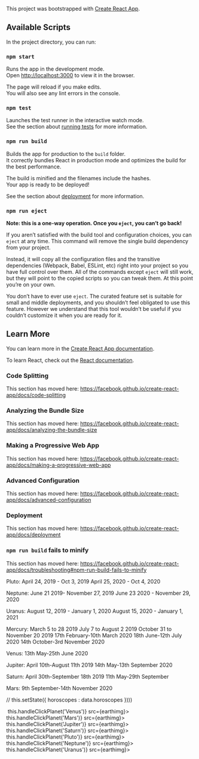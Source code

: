 This project was bootstrapped with [Create React App](https://github.com/facebook/create-react-app).

## Available Scripts

In the project directory, you can run:

### `npm start`

Runs the app in the development mode.<br>
Open [http://localhost:3000](http://localhost:3000) to view it in the browser.

The page will reload if you make edits.<br>
You will also see any lint errors in the console.

### `npm test`

Launches the test runner in the interactive watch mode.<br>
See the section about [running tests](https://facebook.github.io/create-react-app/docs/running-tests) for more information.

### `npm run build`

Builds the app for production to the `build` folder.<br>
It correctly bundles React in production mode and optimizes the build for the best performance.

The build is minified and the filenames include the hashes.<br>
Your app is ready to be deployed!

See the section about [deployment](https://facebook.github.io/create-react-app/docs/deployment) for more information.

### `npm run eject`

**Note: this is a one-way operation. Once you `eject`, you can’t go back!**

If you aren’t satisfied with the build tool and configuration choices, you can `eject` at any time. This command will remove the single build dependency from your project.

Instead, it will copy all the configuration files and the transitive dependencies (Webpack, Babel, ESLint, etc) right into your project so you have full control over them. All of the commands except `eject` will still work, but they will point to the copied scripts so you can tweak them. At this point you’re on your own.

You don’t have to ever use `eject`. The curated feature set is suitable for small and middle deployments, and you shouldn’t feel obligated to use this feature. However we understand that this tool wouldn’t be useful if you couldn’t customize it when you are ready for it.

## Learn More

You can learn more in the [Create React App documentation](https://facebook.github.io/create-react-app/docs/getting-started).

To learn React, check out the [React documentation](https://reactjs.org/).

### Code Splitting

This section has moved here: https://facebook.github.io/create-react-app/docs/code-splitting

### Analyzing the Bundle Size

This section has moved here: https://facebook.github.io/create-react-app/docs/analyzing-the-bundle-size

### Making a Progressive Web App

This section has moved here: https://facebook.github.io/create-react-app/docs/making-a-progressive-web-app

### Advanced Configuration

This section has moved here: https://facebook.github.io/create-react-app/docs/advanced-configuration

### Deployment

This section has moved here: https://facebook.github.io/create-react-app/docs/deployment

### `npm run build` fails to minify

This section has moved here: https://facebook.github.io/create-react-app/docs/troubleshooting#npm-run-build-fails-to-minify

Pluto: April 24, 2019 - Oct 3, 2019
      April 25, 2020 - Oct 4, 2020

Neptune: June 21 2019- November 27, 2019
        June 23 2020 - November 29, 2020

Uranus:
        August 12, 2019 - January 1, 2020
        August 15, 2020 - January 1, 2021

Mercury: March 5 to 28 2019
    July 7 to August 2 2019
    October 31 to November 20 2019
    17th February-10th March 2020
    18th June-12th July 2020
    14th October-3rd November 2020

Venus: 13th May-25th June 2020

Jupiter: April 10th-August 11th 2019
        14th May-13th September 2020

Saturn:  April 30th-September 18th 2019
        11th May-29th September

Mars: 9th September-14th November 2020

  // this.setState({ horoscopes : data.horoscopes })))

  <Route exact path='/planets/mercury'  exact component={Mercury} />
  <Route exact path='/planets/venus'  exact component={Venus} />
  <Route exact path='/planets/mars'  exact component={Mars} />
  <Route exact path='/planets/jupiter'  exact component={Jupiter} />
  <Route exact path='/planets/saturn'  exact component={Saturn} />
  <Route exact path='/planets/pluto'  exact component={Pluto} />
  <Route exact path='/planets/neptune'  exact component={Neptune} />
  <Route exact path='/planets/uranus'  exact component={Uranus} />


  <Route exact path='/capricorn'  exact component={Capricorn} />
  <Route exact path='/aquarius'  exact component={Aquarius} />
  <Route exact path='/pisces'  exact component={Pisces} />
  <Route exact path='/aries'  exact component={Aries} />
  <Route exact path='/taurus'  exact component={Taurus} />
  <Route exact path='/gemini'  exact component={Gemini} />
  <Route exact path='/cancer'  exact component={Cancer} />
  <Route exact path='/leo'  exact component={Leo} />
  <Route exact path='/virgo'  exact component={Virgo} />
  <Route exact path='/libra'  exact component={Libra} />
  <Route exact path='/scorpio'  exact component={Scorpio} />
  <Route exact path='/sagittarius'  exact component={Sagittarius} />

  <Link to="/venus"><img value='venus'  onClick = {() => this.handleClickPlanet('Venus')} src={earthimg}></img></Link>
  <Link to="/mars"><img value='mars' onClick = {() => this.handleClickPlanet('Mars')} src={earthimg}></img></Link>
  <Link to="/jupiter"><img value='jupiter' onClick = {() => this.handleClickPlanet('Jupiter')} src={earthimg}></img></Link>
  <Link to="/saturn"><img value='saturn' onClick = {() => this.handleClickPlanet('Saturn')} src={earthimg}></img></Link>
  <Link to="/pluto"><img value='pluto' onClick = {() => this.handleClickPlanet('Pluto')} src={earthimg}></img></Link>
  <Link to="/neptune"><img value='neptune' onClick = {() => this.handleClickPlanet('Neptune')} src={earthimg}></img></Link>
  <Link to="/uranus"><img value='uranus' onClick = {() => this.handleClickPlanet('Uranus')} src={earthimg}></img></Link>
